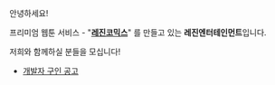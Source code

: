 안녕하세요!

프리미엄 웹툰 서비스 - "**[레진코믹스](http://www.lezhin.com)**" 를 만들고 있는 **레진엔터테인먼트**입니다.

저희와 함께하실 분들을 모십니다!

 - [개발자 구인 공고](developer.md)